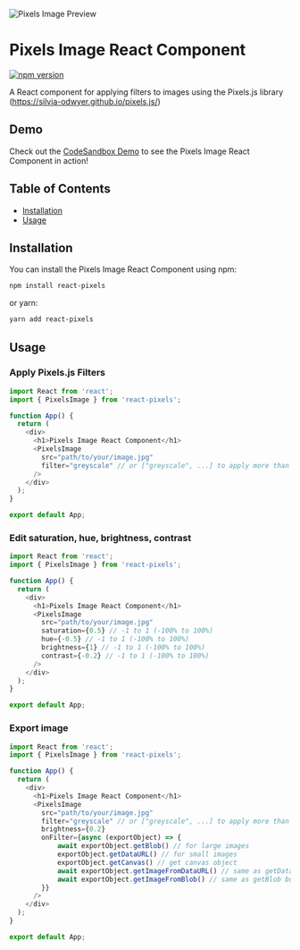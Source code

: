 ![Pixels Image Preview](https://i.imgur.com/X4n19PP.png)


# Pixels Image React Component

[![npm version](https://badge.fury.io/js/react-pixels.svg)](https://badge.fury.io/js/react-pixels)

A React component for applying filters to images using the Pixels.js library (https://silvia-odwyer.github.io/pixels.js/)

## Demo

Check out the [CodeSandbox Demo](https://codesandbox.io/p/sandbox/busy-smoke-zqrpyd) to see the Pixels Image React Component in action!

## Table of Contents

- [Installation](#installation)
- [Usage](#usage)

## Installation

You can install the Pixels Image React Component using npm:

```bash
npm install react-pixels
```

or yarn:

```bash
yarn add react-pixels
```

## Usage


### Apply Pixels.js Filters

```javascript
import React from 'react';
import { PixelsImage } from 'react-pixels';

function App() {
  return (
    <div>
      <h1>Pixels Image React Component</h1>
      <PixelsImage
        src="path/to/your/image.jpg"
        filter="greyscale" // or ["greyscale", ...] to apply more than one filter
      />
    </div>
  );
}

export default App;
```


### Edit saturation, hue, brightness, contrast

```javascript
import React from 'react';
import { PixelsImage } from 'react-pixels';

function App() {
  return (
    <div>
      <h1>Pixels Image React Component</h1>
      <PixelsImage
        src="path/to/your/image.jpg"
        saturation={0.5} // -1 to 1 (-100% to 100%)
        hue={-0.5} // -1 to 1 (-100% to 100%)
        brightness={1} // -1 to 1 (-100% to 100%)
        contrast={-0.2} // -1 to 1 (-100% to 100%)
      />
    </div>
  );
}

export default App;
```

### Export image

```javascript
import React from 'react';
import { PixelsImage } from 'react-pixels';

function App() {
  return (
    <div>
      <h1>Pixels Image React Component</h1>
      <PixelsImage
        src="path/to/your/image.jpg"
        filter="greyscale" // or ["greyscale", ...] to apply more than one filter
        brightness={0.2}
        onFilter={async (exportObject) => {
            await exportObject.getBlob() // for large images
            exportObject.getDataURL() // for small images
            exportObject.getCanvas() // get canvas object
            await exportObject.getImageFromDataURL() // same as getDataURL but as a <img> element
            await exportObject.getImageFromBlob() // same as getBlob but as a <img> element
        }}
      />
    </div>
  );
}

export default App;
```

